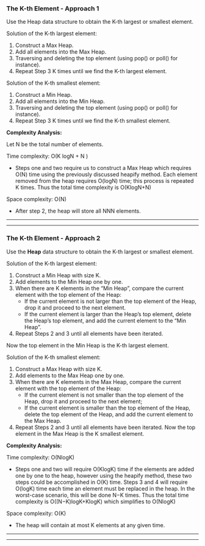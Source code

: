   

### The K-th Element - Approach 1

Use the Heap data structure to obtain the K-th largest or smallest element.

Solution of the K-th largest element:

1.  Construct a Max Heap.
2.  Add all elements into the Max Heap.
3.  Traversing and deleting the top element (using pop() or poll() for instance).
4.  Repeat Step 3 K times until we find the K-th largest element.

Solution of the K-th smallest element:

1.  Construct a Min Heap.
2.  Add all elements into the Min Heap.
3.  Traversing and deleting the top element (using pop() or poll() for instance).
4.  Repeat Step 3 K times until we find the K-th smallest element.

**Complexity Analysis:**

Let N be the total number of elements.

Time complexity: O(K logN + N )

*   Steps one and two require us to construct a Max Heap which requires O(N) time using the previously discussed heapify method. Each element removed from the heap requires O(logN) time; this process is repeated K times. Thus the total time complexity is O(Klog⁡N+N)

Space complexity: O(N)

*   After step 2, the heap will store all NNN elements.

* * *

* * *

### The K-th Element - Approach 2

Use the **Heap** data structure to obtain the K-th largest or smallest element.

Solution of the K-th largest element:

1.  Construct a Min Heap with size K.
2.  Add elements to the Min Heap one by one.
3.  When there are K elements in the “Min Heap”, compare the current element with the top element of the Heap:
    *   If the current element is not larger than the top element of the Heap, drop it and proceed to the next element.
    *   If the current element is larger than the Heap’s top element, delete the Heap’s top element, and add the current element to the “Min Heap”.
4.  Repeat Steps 2 and 3 until all elements have been iterated.

Now the top element in the Min Heap is the K-th largest element.

Solution of the K-th smallest element:

1.  Construct a Max Heap with size K.
2.  Add elements to the Max Heap one by one.
3.  When there are K elements in the Max Heap, compare the current element with the top element of the Heap:
    *   If the current element is not smaller than the top element of the Heap, drop it and proceed to the next element;
    *   If the current element is smaller than the top element of the Heap, delete the top element of the Heap, and add the current element to the Max Heap.
4.  Repeat Steps 2 and 3 until all elements have been iterated. Now the top element in the Max Heap is the K smallest element.

**Complexity Analysis:**

Time complexity: O(Nlog⁡K)

*   Steps one and two will require O(Klog⁡K) time if the elements are added one by one to the heap, however using the heapify method, these two steps could be accomplished in O(K) time. Steps 3 and 4 will require O(log⁡K) time each time an element must be replaced in the heap. In the worst-case scenario, this will be done N−K times. Thus the total time complexity is O((N−K)log⁡K+Klog⁡K)  which simplifies to O(Nlog⁡K)

Space complexity: O(K)

*   The heap will contain at most K elements at any given time.

* * *

* * *